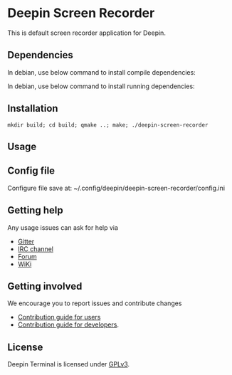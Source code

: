 # Deepin Screen Recorder

This is default screen recorder application for Deepin.

## Dependencies

In debian, use below command to install compile dependencies:


In debian, use below command to install running dependencies:

## Installation

`mkdir build; cd build; qmake ..; make; ./deepin-screen-recorder`

## Usage


## Config file
Configure file save at:
~/.config/deepin/deepin-screen-recorder/config.ini

## Getting help

Any usage issues can ask for help via

* [Gitter](https://gitter.im/orgs/linuxdeepin/rooms)
* [IRC channel](https://webchat.freenode.net/?channels=deepin)
* [Forum](https://bbs.deepin.org)
* [WiKi](http://wiki.deepin.org/)

## Getting involved

We encourage you to report issues and contribute changes

* [Contribution guide for users](http://wiki.deepin.org/index.php?title=Contribution_Guidelines_for_Users)
* [Contribution guide for developers](http://wiki.deepin.org/index.php?title=Contribution_Guidelines_for_Developers).

## License

Deepin Terminal is licensed under [GPLv3](LICENSE).
